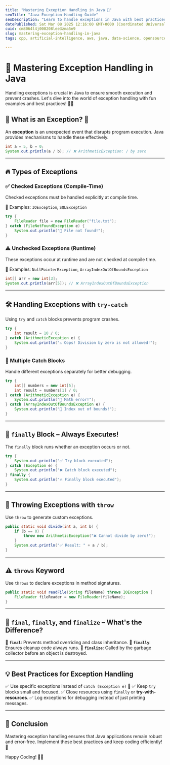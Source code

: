 ```yaml
---
title: "Mastering Exception Handling in Java 🚀"
seoTitle: "Java Exception Handling Guide"
seoDescription: "Learn to handle exceptions in Java with best practices, examples, and techniques to ensure smooth execution and robust applications"
datePublished: Sat Mar 08 2025 12:16:00 GMT+0000 (Coordinated Universal Time)
cuid: cm8064l4j000208lee3zma5n9
slug: mastering-exception-handling-in-java
tags: cpp, artificial-intelligence, aws, java, data-science, opensource, computer-science, data-structures, developer, coding, devops, springboot, object-oriented-programming, codenewbies, exceptionhandling

---
```


# 🚀 Mastering Exception Handling in Java

Handling exceptions is crucial in Java to ensure smooth execution and prevent crashes. Let's dive into the world of exception handling with fun examples and best practices! 🏊‍♂️

## 🎯 What is an Exception? 🤔
An **exception** is an unexpected event that disrupts program execution. Java provides mechanisms to handle these effectively.

```java
int a = 5, b = 0;
System.out.println(a / b); // ❌ ArithmeticException: / by zero
```

---

## 🔥 Types of Exceptions

### ✅ Checked Exceptions (Compile-Time)
Checked exceptions must be handled explicitly at compile time.

🔹 Examples: `IOException`, `SQLException`

```java
try {
    FileReader file = new FileReader("file.txt");
} catch (FileNotFoundException e) {
    System.out.println("📂 File not found!");
}
```

### ⚠️ Unchecked Exceptions (Runtime)
These exceptions occur at runtime and are not checked at compile time.

🔹 Examples: `NullPointerException`, `ArrayIndexOutOfBoundsException`

```java
int[] arr = new int[3];
System.out.println(arr[5]); // ❌ ArrayIndexOutOfBoundsException
```

---

## 🛠️ Handling Exceptions with `try-catch`

Using `try` and `catch` blocks prevents program crashes.

```java
try {
    int result = 10 / 0;
} catch (ArithmeticException e) {
    System.out.println("⚠️ Oops! Division by zero is not allowed!");
}
```

### 🔄 Multiple Catch Blocks
Handle different exceptions separately for better debugging.

```java
try {
    int[] numbers = new int[5];
    int result = numbers[1] / 0;
} catch (ArithmeticException e) {
    System.out.println("🧮 Math error!");
} catch (ArrayIndexOutOfBoundsException e) {
    System.out.println("📏 Index out of bounds!");
}
```

---

## 🔄 `finally` Block – Always Executes!

The `finally` block runs whether an exception occurs or not.

```java
try {
    System.out.println("✅ Try block executed");
} catch (Exception e) {
    System.out.println("❌ Catch block executed");
} finally {
    System.out.println("🔥 Finally block executed");
}
```

---

## 🚀 Throwing Exceptions with `throw`

Use `throw` to generate custom exceptions.

```java
public static void divide(int a, int b) {
    if (b == 0) {
        throw new ArithmeticException("❌ Cannot divide by zero!");
    }
    System.out.println("✅ Result: " + a / b);
}
```

---

## ⚠️ `throws` Keyword

Use `throws` to declare exceptions in method signatures.

```java
public static void readFile(String fileName) throws IOException {
    FileReader fileReader = new FileReader(fileName);
}
```

---

## 🎯 `final`, `finally`, and `finalize` – What's the Difference?

🔹 **`final`**: Prevents method overriding and class inheritance.
🔹 **`finally`**: Ensures cleanup code always runs.
🔹 **`finalize`**: Called by the garbage collector before an object is destroyed.

---

## 💡 Best Practices for Exception Handling
✅ Use specific exceptions instead of `catch (Exception e)` 🚨
✅ Keep `try` blocks small and focused.
✅ Close resources using `finally` or **try-with-resources**.
✅ Log exceptions for debugging instead of just printing messages.

---

## 🎉 Conclusion

Mastering exception handling ensures that Java applications remain robust and error-free. Implement these best practices and keep coding efficiently! 💪

Happy Coding! 🚀🔥

